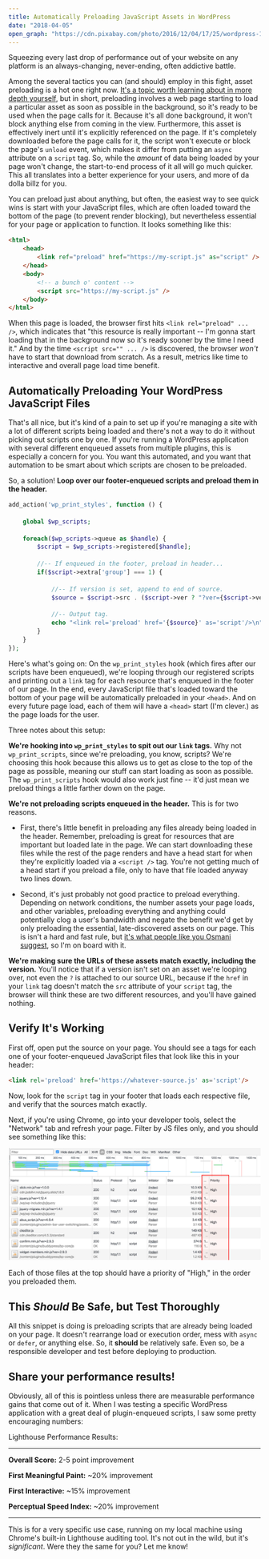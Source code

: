 ```yaml
---
title: Automatically Preloading JavaScript Assets in WordPress
date: "2018-04-05"
open_graph: "https://cdn.pixabay.com/photo/2016/12/04/17/25/wordpress-1882120_1280.png"
---
```


Squeezing every last drop of performance out of your website on any platform is an always-changing, never-ending, often addictive battle.

Among the several tactics you can (and should) employ in this fight, asset preloading is a hot one right now. [It's a topic worth learning about in more depth yourself](https://www.smashingmagazine.com/2016/02/preload-what-is-it-good-for/), but in short, preloading involves a web page starting to load a particular asset as soon as possible in the background, so it's ready to be used when the page calls for it. Because it's all done background, it won't block anything else from coming in the view. Furthermore, this asset is effectively inert until it's explicitly referenced on the page. If it's completely downloaded before the page calls for it, the script won't execute or block the page's `unload` event, which makes it differ from putting an `async` attribute on a `script` tag. So, while the _amount_ of data being loaded by your page won't change, the start-to-end process of it all will go much quicker. This all translates into a better experience for your users, and more of da dolla billz for you. 

You can preload just about anything, but often, the easiest way to see quick wins is start with your JavaScript files, which are often loaded toward the bottom of the page (to prevent render blocking), but nevertheless essential for your page or application to function. It looks something like this: 

```html
<html>
	<head>
		<link ref="preload" href="https://my-script.js" as="script" />
	</head>
	<body>
		<!-- a bunch o' content -->
		<script src="https://my-script.js" />
	</body>
</html>
```

When this page is loaded, the browser first hits `<link rel="preload" ... />`, which indicates that "this resource is really important -- I'm gonna start loading that in the background now so it's ready sooner by the time I need it." And by the time `<script src="" ... />` is discovered, the browser _won't_ have to start that download from scratch. As a result, metrics like time to interactive and overall page load time benefit. 

## Automatically Preloading Your WordPress JavaScript Files

That's all nice, but it's kind of a pain to set up if you're managing a site with a lot of different scripts being loaded and there's not a way to do it without picking out scripts one by one. If you're running a WordPress application with several different enqueued assets from multiple plugins, this is especially a concern for you. You want this automated, and you want that automation to be smart about which scripts are chosen to be preloaded. 

So, a solution! **Loop over our footer-enqueued scripts and preload them in the header.**

```php
add_action('wp_print_styles', function () {

    global $wp_scripts;

    foreach($wp_scripts->queue as $handle) {
        $script = $wp_scripts->registered[$handle];

        //-- If enqueued in the footer, preload in header...
        if($script->extra['group'] === 1) {

            //-- If version is set, append to end of source.
            $source = $script->src . ($script->ver ? "?ver={$script->ver}" : "");

            //-- Output tag.
            echo "<link rel='preload' href='{$source}' as='script'/>\n";
        }
    }
});

```
Here's what's going on: On the `wp_print_styles` hook (which fires after our scripts have been enqueued), we're looping through our registered scripts and printing out a `link` tag for each resource that's enqueued in the footer of our page. In the end, every JavaScript file that's loaded toward the bottom of your page will be automatically preloaded in your `<head>`. And on every future page load, each of them will have a `<head>` start (I'm clever.) as the page loads for the user. 

Three notes about this setup: 

**We're hooking into `wp_print_styles` to spit out our `link` tags.** Why not `wp_print_scripts`, since we're preloading, you know, scripts? We're choosing this hook because this allows us to get as close to the top of the page as possible, meaning our stuff can start loading as soon as possible.  The `wp_print_scripts` hook would also work just fine -- it'd just mean we preload things a little farther down on the page. 

**We're not preloading scripts enqueued in the header.** This is for two reasons. 

* First, there's little benefit in preloading any files already being loaded in the header. Remember, preloading is great for resources that are important but loaded late in the page. We can start downloading these files while the rest of the page renders and have a head start for when they're explicitly loaded via a `<script />` tag. You're not getting much of a head start if you preload a file, only to have that file loaded anyway two lines down.

* Second, it's just probably not good practice to preload everything. Depending on network conditions, the number assets your page loads, and other variables, preloading everything and anything could potentially clog a user's bandwidth and negate the benefit we'd get by only preloading the essential, late-discovered assets on our page. This is isn't a hard and fast rule, but [it's what people like you Osmani suggest](https://medium.com/reloading/preload-prefetch-and-priorities-in-chrome-776165961bbf), so I'm on board with it. 

**We're making sure the URLs of these assets match exactly, including the version.** You'll notice that if a version isn't set on an asset we're looping over, not even the `?` is attached to our source URL, because if the `href` in your `link` tag doesn't match the `src` attribute of your `script` tag, the browser will think these are two different resources, and you'll have gained nothing. 

## Verify It's Working 

First off, open put the source on your page. You should see a tags for each one of your footer-enqueued JavaScript files that look like this in your header: 

```html
<link rel='preload' href='https://whatever-source.js' as='script'/>
```

Now, look for the `script` tag in your footer that loads each respective file, and verify that the sources match exactly. 

Next, if you're using Chrome, go into your developer tools, select the "Network" tab and refresh your page. Filter by JS files only, and you should see something like this: 

![Preloading in WordPress](preloading.jpg)

Each of those files at the top should have a priority of "High," in the order you preloaded them. 

## This _Should_ Be Safe, but Test Thoroughly

All this snippet is doing is preloading scripts that are already being loaded on your page. It doesn't rearrange load or execution order, mess with `async` or `defer`, or anything else. So, it **should** be relatively safe. Even so, be a responsible developer and test before deploying to production. 

## Share your performance results!

Obviously, all of this is pointless unless there are measurable performance gains that come out of it. When I was testing a specific WordPress application with a great deal of plugin-enqueued scripts, I saw some pretty encouraging numbers: 

Lighthouse Performance Results: 

---

**Overall Score:** 2-5 point improvement 

**First Meaningful Paint:** ~20% improvement 

**First Interactive:** ~15% improvement 

**Perceptual Speed Index:** ~20% improvement 

---

This is for a very specific use case, running on my local machine using Chrome's built-in Lighthouse auditing tool. It's not out in the wild, but it's _significant_. Were they the same for you? Let me know!

